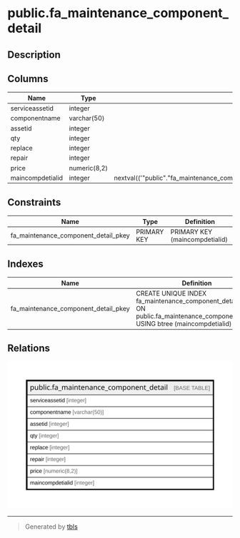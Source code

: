# public.fa_maintenance_component_detail

## Description

## Columns

| Name | Type | Default | Nullable | Children | Parents | Comment |
| ---- | ---- | ------- | -------- | -------- | ------- | ------- |
| serviceassetid | integer |  | true |  |  |  |
| componentname | varchar(50) |  | true |  |  |  |
| assetid | integer |  | true |  |  |  |
| qty | integer |  | true |  |  |  |
| replace | integer |  | true |  |  |  |
| repair | integer |  | true |  |  |  |
| price | numeric(8,2) |  | true |  |  |  |
| maincompdetialid | integer | nextval(('"public"."fa_maintenance_component_detail_maincompdetialid_seq"'::text)::regclass) | false |  |  |  |

## Constraints

| Name | Type | Definition |
| ---- | ---- | ---------- |
| fa_maintenance_component_detail_pkey | PRIMARY KEY | PRIMARY KEY (maincompdetialid) |

## Indexes

| Name | Definition |
| ---- | ---------- |
| fa_maintenance_component_detail_pkey | CREATE UNIQUE INDEX fa_maintenance_component_detail_pkey ON public.fa_maintenance_component_detail USING btree (maincompdetialid) |

## Relations

![er](public.fa_maintenance_component_detail.svg)

---

> Generated by [tbls](https://github.com/k1LoW/tbls)

